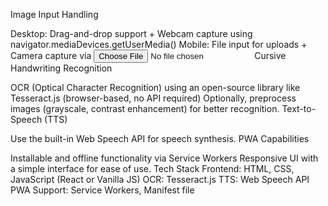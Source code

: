 Image Input Handling

Desktop: Drag-and-drop support + Webcam capture using navigator.mediaDevices.getUserMedia()
Mobile: File input for uploads + Camera capture via <input type="file" accept="image/*" capture="environment">
Cursive Handwriting Recognition

OCR (Optical Character Recognition) using an open-source library like Tesseract.js (browser-based, no API required)
Optionally, preprocess images (grayscale, contrast enhancement) for better recognition.
Text-to-Speech (TTS)



Use the built-in Web Speech API for speech synthesis.
PWA Capabilities

Installable and offline functionality via Service Workers
Responsive UI with a simple interface for ease of use.
Tech Stack
Frontend: HTML, CSS, JavaScript (React or Vanilla JS)
OCR: Tesseract.js
TTS: Web Speech API
PWA Support: Service Workers, Manifest file
